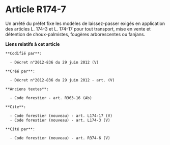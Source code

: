 # Article R174-7

Un arrêté du préfet fixe les modèles de laissez-passer exigés en application des articles L. 174-3 et L. 174-17 pour tout
transport, mise en vente et détention de choux-palmistes, fougères arborescentes ou fanjans.

**Liens relatifs à cet article**

	**Codifié par**:

	  - Décret n°2012-836 du 29 juin 2012 (V)

	**Créé par**:

	  - Décret n°2012-836 du 29 juin 2012 - art. (V)

	**Anciens textes**:

	  - Code forestier - art. R363-16 (Ab)

	**Cite**:

	  - Code forestier (nouveau) - art. L174-17 (V)
	  - Code forestier (nouveau) - art. L174-3 (V)

	**Cité par**:

	  - Code forestier (nouveau) - art. R374-6 (V)
